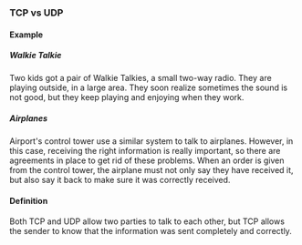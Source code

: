 ### TCP vs UDP

#### Example

##### Walkie Talkie

Two kids got a pair of Walkie Talkies, a small two-way radio. They are
playing outside, in a large area. They soon realize sometimes the sound is
not good, but they keep playing and enjoying when they work.

##### Airplanes

Airport's control tower use a similar system to talk to airplanes. However,
in this case, receiving the right information is really important, so there are
agreements in place to get rid of these problems. When an order is given from
the control tower, the airplane must not only say they have received it, but
also say it back to make sure it was correctly received.

#### Definition

Both TCP and UDP allow two parties to talk to each other, but TCP allows the
sender to know that the information was sent completely and correctly.
